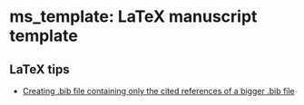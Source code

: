 # ms_template: LaTeX manuscript template

## LaTeX tips

- [Creating .bib file containing only the cited references of a bigger .bib file](https://tex.stackexchange.com/questions/41821/creating-bib-file-containing-only-the-cited-references-of-a-bigger-bib-file)

